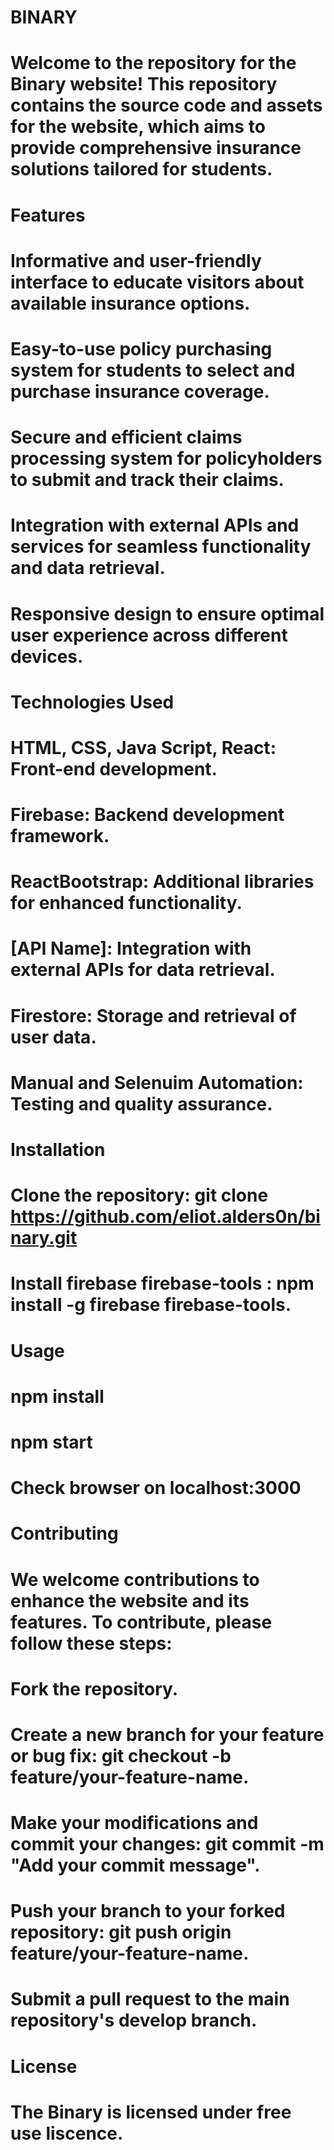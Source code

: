 # BINARY
# Welcome to the repository for the Binary website! This repository contains the source code and assets for the website, which aims to provide comprehensive insurance solutions tailored for students.

# Features
# Informative and user-friendly interface to educate visitors about available insurance options.
# Easy-to-use policy purchasing system for students to select and purchase insurance coverage.
# Secure and efficient claims processing system for policyholders to submit and track their claims.
# Integration with external APIs and services for seamless functionality and data retrieval.
# Responsive design to ensure optimal user experience across different devices.
# Technologies Used
# HTML, CSS, Java Script, React: Front-end development.
# Firebase: Backend development framework.
# ReactBootstrap: Additional libraries for enhanced functionality.
# [API Name]: Integration with external APIs for data retrieval.
# Firestore: Storage and retrieval of user data.
# Manual and Selenuim Automation: Testing and quality assurance.
# Installation
# Clone the repository: git clone https://github.com/eliot.alders0n/binary.git
# Install firebase firebase-tools : npm install -g firebase firebase-tools.

# Usage
# npm install
# npm start
# Check browser on localhost:3000
# Contributing
# We welcome contributions to enhance the website and its features. To contribute, please follow these steps:

# Fork the repository.
# Create a new branch for your feature or bug fix: git checkout -b feature/your-feature-name.
# Make your modifications and commit your changes: git commit -m "Add your commit message".
# Push your branch to your forked repository: git push origin feature/your-feature-name.
# Submit a pull request to the main repository's develop branch.
# License
# The Binary is licensed under free use liscence.
